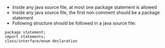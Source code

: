 - Inside any java source file, at most one package statement is allowed
- Inside any java source file, the first non comment should be a package statement
- Following structure should be followed in a java source file:
```
package statement;
import statements;
class/interface/enum declaration
```